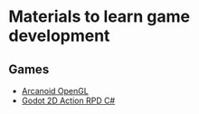 # Materials to learn game development

## Games

* [Arcanoid OpenGL](opengl-arcanoid)
* [Godot 2D Action RPD C#](godot-2d-action-rpg)
